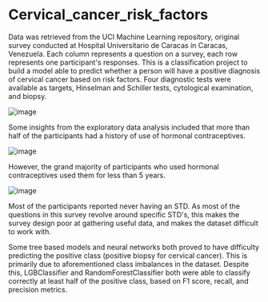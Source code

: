 # Cervical_cancer_risk_factors
Data was retrieved from the UCI Machine Learning repository, original survey conducted at Hospital Universitario de Caracas in Caracas, Venezuela. Each column represents a question on a survey, each row represents one participant's responses. This is a classification project to build a model able to predict whether a person will have a positive diagnosis of cervical cancer based on risk factors. Four diagnostic tests were available as targets, Hinselman and Schiller tests, cytological examination, and biopsy. 

![image](https://user-images.githubusercontent.com/91214731/155193429-777fc581-af17-4472-bd07-9f78e0e2be5a.png)

Some insights from the exploratory data analysis included that more than half of the participants had a history of use of hormonal contraceptives.

![image](https://user-images.githubusercontent.com/91214731/155192816-2234d98b-fd6e-4e87-9037-e6a4284d2ee8.png)

However, the grand majority of participants who used hormonal contraceptives used them for less than 5 years.

![image](https://user-images.githubusercontent.com/91214731/155193485-7e9c9439-6e37-408a-8f40-a897d5ff3c4a.png)

Most of the participants reported never having an STD. As most of the questions in this survey revolve around specific STD's, this makes the survey design poor at gathering useful data, and makes the dataset difficult to work with.

Some tree based models and neural networks both proved to have difficulty predicting the positive class (positive biopsy for cervical cancer). This is primarily due to aforementioned class imbalances in the dataset. Despite this, LGBClassifier and RandomForestClassifier both were able to classify correctly at least half of the positive class, based on F1 score, recall, and precision metrics.
